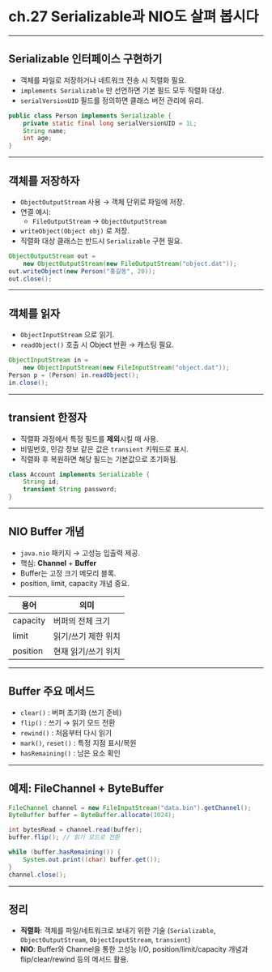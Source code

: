 # ch.27 Serializable과 NIO도 살펴 봅시다

---

## Serializable 인터페이스 구현하기
- 객체를 파일로 저장하거나 네트워크 전송 시 직렬화 필요.
- `implements Serializable` 만 선언하면 기본 필드 모두 직렬화 대상.
- `serialVersionUID` 필드를 정의하면 클래스 버전 관리에 유리.

```java
public class Person implements Serializable {
    private static final long serialVersionUID = 1L;
    String name;
    int age;
}
```

---

## 객체를 저장하자
- `ObjectOutputStream` 사용 → 객체 단위로 파일에 저장.
- 연결 예시:
  - `FileOutputStream` → `ObjectOutputStream`
- `writeObject(Object obj)` 로 저장.
- 직렬화 대상 클래스는 반드시 `Serializable` 구현 필요.

```java
ObjectOutputStream out =
    new ObjectOutputStream(new FileOutputStream("object.dat"));
out.writeObject(new Person("홍길동", 20));
out.close();
```

---

## 객체를 읽자
- `ObjectInputStream` 으로 읽기.
- `readObject()` 호출 시 Object 반환 → 캐스팅 필요.

```java
ObjectInputStream in =
    new ObjectInputStream(new FileInputStream("object.dat"));
Person p = (Person) in.readObject();
in.close();
```

---

## transient 한정자
- 직렬화 과정에서 특정 필드를 **제외**시킬 때 사용.
- 비밀번호, 민감 정보 같은 값은 `transient` 키워드로 표시.
- 직렬화 후 복원하면 해당 필드는 기본값으로 초기화됨.

```java
class Account implements Serializable {
    String id;
    transient String password;
}
```

---

## NIO Buffer 개념
- `java.nio` 패키지 → 고성능 입출력 제공.
- 핵심: **Channel** + **Buffer**
- Buffer는 고정 크기 메모리 블록.
- position, limit, capacity 개념 중요.

| 용어 | 의미 |
|------|------|
| capacity | 버퍼의 전체 크기 |
| limit    | 읽기/쓰기 제한 위치 |
| position | 현재 읽기/쓰기 위치 |

---

## Buffer 주요 메서드
- `clear()` : 버퍼 초기화 (쓰기 준비)
- `flip()` : 쓰기 → 읽기 모드 전환
- `rewind()` : 처음부터 다시 읽기
- `mark()`, `reset()` : 특정 지점 표시/복원
- `hasRemaining()` : 남은 요소 확인

---

## 예제: FileChannel + ByteBuffer
```java
FileChannel channel = new FileInputStream("data.bin").getChannel();
ByteBuffer buffer = ByteBuffer.allocate(1024);

int bytesRead = channel.read(buffer);
buffer.flip(); // 읽기 모드로 전환

while (buffer.hasRemaining()) {
    System.out.print((char) buffer.get());
}
channel.close();
```

---

## 정리
- **직렬화**: 객체를 파일/네트워크로 보내기 위한 기술 (`Serializable`, `ObjectOutputStream`, `ObjectInputStream`, `transient`)
- **NIO**: Buffer와 Channel을 통한 고성능 I/O, position/limit/capacity 개념과 flip/clear/rewind 등의 메서드 활용.
